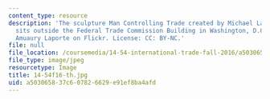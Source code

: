 ```yaml
---
content_type: resource
description: 'The sculpture Man Controlling Trade created by Michael Lantz. The statue
  sits outside the Federal Trade Commission Building in Washington, D.C. Image by
  Amuaury Laporte on Flickr. License: CC: BY-NC.'
file: null
file_location: /coursemedia/14-54-international-trade-fall-2016/a503065837c607826629e91ef8ba4afd_14-54f16-th.jpg
file_type: image/jpeg
resourcetype: Image
title: 14-54f16-th.jpg
uid: a5030658-37c6-0782-6629-e91ef8ba4afd
---
```

